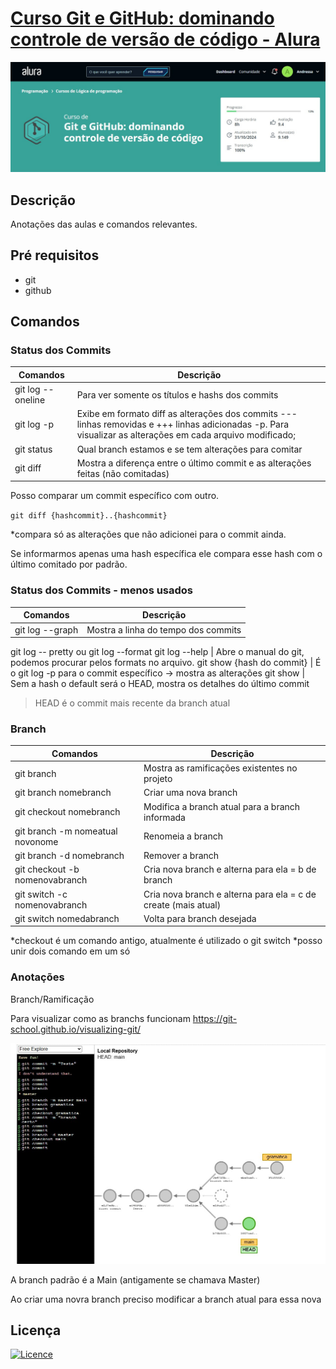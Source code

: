 <!-- 
# Título  

## Descrição
O que faz o app
Com o que ele foi construído 
Por que foi construído

## Pré requisitos
  instalaçao node, git...

## Instrução de instalação
```bash
  npm install
```

## Instrução de uso
  Como utilizar o projeto em passos ou em bash. Podemos usar prints ou gifs

## Licença

### Permissão para uso comercial
### se inspirar
### Educacional
### Não comercial

## Contribuição

## Gitflow 
Quais padrões os dev podem seguir para contribuir

## badges

[![Licence](https://img.shields.io/github/license/Ileriayo/markdown-badges?style=for-the-badge)](./LICENSE) <br>
https://github.com/Ileriayo/markdown-badges/blob/master/README.md

## Contruibuidores  ou Owner (donos do projeto)
  reconhecimentos

Podemos usar templates de README
https://github.com/Fernanda-Kipper/Readme-Templates?tab=readme-ov-file 
-->

# [Curso Git e GitHub: dominando controle de versão de código - Alura](https://cursos.alura.com.br/course/git-github-dominando-controle-versao-codigo)

![Imagem do curso](/img/img.jpg)


## Descrição
Anotações das aulas e comandos relevantes.

## Pré requisitos
  * git
  * github

## Comandos 

### Status dos Commits

Comandos               | Descrição
---------              | ------
git log --oneline      | Para ver somente os títulos e hashs dos commits
git log -p             | Exibe em formato diff as alterações dos commits --- linhas removidas e +++ linhas adicionadas -p. Para visualizar as alterações em cada arquivo modificado;
git status | Qual branch estamos e se tem alterações para comitar
git diff | Mostra a diferença entre o último commit e as alterações feitas (não comitadas)

Posso comparar um commit específico com outro.

`git diff {hashcommit}..{hashcommit}`

*compara só as alterações que não adicionei para o commit ainda. 

Se informarmos apenas uma hash específica ele compara esse hash com o último comitado por padrão.


### Status dos Commits - menos usados
Comandos               | Descrição
---------              | ------
git log --graph        | Mostra a linha do tempo dos commits
git log -- pretty ou git log --format 
git log --help         | Abre o manual do git, podemos procurar pelos formats no arquivo.
git show {hash do commit} | É o git log -p para o commit específico -> mostra as alterações
git show | Sem a hash o default será o HEAD, mostra os detalhes do último commit

> HEAD é o commit mais recente da branch atual

### Branch

Comandos                 | Descrição
---------                | ------
git branch               | Mostra as ramificações existentes no projeto
git branch nomebranch    | Criar uma nova branch
git checkout nomebranch  | Modifica a branch atual para a branch informada
git branch -m nomeatual novonome | Renomeia a branch
git branch -d nomebranch | Remover a branch
git checkout -b nomenovabranch | Cria nova branch e alterna para ela = b de branch
git switch -c nomenovabranch | Cria nova branch e alterna para ela = c de create (mais atual)
git switch nomedabranch | Volta para branch desejada

*checkout é um comando antigo, atualmente é utilizado o git switch
*posso unir dois comando em um só


### Anotações

Branch/Ramificação

Para visualizar como as branchs funcionam
https://git-school.github.io/visualizing-git/

![exemplo de branch](./img/branch.jpg)

A branch padrão é a Main (antigamente se chamava Master)

Ao criar uma novra branch preciso modificar a branch atual para essa nova

## Licença
[![Licence](https://img.shields.io/github/license/Ileriayo/markdown-badges?style=for-the-badge)](./LICENSE) 

